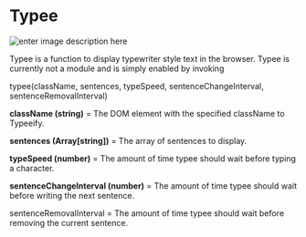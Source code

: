 Typee
===================

![enter image description here](https://camo.githubusercontent.com/ff66b183730d39a5fb69af040e7b777ae1917761/68747470733a2f2f646c2e64726f70626f7875736572636f6e74656e742e636f6d2f732f356733746172727874747a3038696f2f74797065652e676966)

Typee is a function to display typewriter style text in the browser. Typee is currently not a module and is simply enabled by invoking 

typee(className, sentences, typeSpeed, sentenceChangeInterval, sentenceRemovalInterval)

**className (string)** = The DOM element with the specified className to Typeeify.

**sentences (Array[string])** = The array of sentences to display.

**typeSpeed (number)** = The amount of time typee should wait before typing a character.

**sentenceChangeInterval (number)** = The amount of time typee should wait before writing the next sentence.

sentenceRemovalInterval = The amount of time typee should wait before removing the current sentence.
